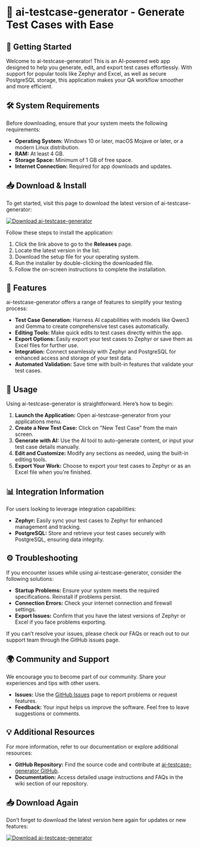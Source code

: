 # 🤖 ai-testcase-generator - Generate Test Cases with Ease

## 🚀 Getting Started

Welcome to ai-testcase-generator! This is an AI-powered web app designed to help you generate, edit, and export test cases effortlessly. With support for popular tools like Zephyr and Excel, as well as secure PostgreSQL storage, this application makes your QA workflow smoother and more efficient.

## 🛠️ System Requirements

Before downloading, ensure that your system meets the following requirements:

- **Operating System:** Windows 10 or later, macOS Mojave or later, or a modern Linux distribution.
- **RAM:** At least 4 GB.
- **Storage Space:** Minimum of 1 GB of free space.
- **Internet Connection:** Required for app downloads and updates.

## 📥 Download & Install

To get started, visit this page to download the latest version of ai-testcase-generator:

[![Download ai-testcase-generator](https://img.shields.io/badge/Download%20Now-Here-brightgreen)](https://github.com/amsajaj/ai-testcase-generator/releases)

Follow these steps to install the application:

1. Click the link above to go to the **Releases** page.
2. Locate the latest version in the list.
3. Download the setup file for your operating system.
4. Run the installer by double-clicking the downloaded file.
5. Follow the on-screen instructions to complete the installation.

## 📝 Features

ai-testcase-generator offers a range of features to simplify your testing process:

- **Test Case Generation:** Harness AI capabilities with models like Qwen3 and Gemma to create comprehensive test cases automatically.
- **Editing Tools:** Make quick edits to test cases directly within the app.
- **Export Options:** Easily export your test cases to Zephyr or save them as Excel files for further use.
- **Integration:** Connect seamlessly with Zephyr and PostgreSQL for enhanced access and storage of your test data.
- **Automated Validation:** Save time with built-in features that validate your test cases.

## 🔧 Usage

Using ai-testcase-generator is straightforward. Here’s how to begin:

1. **Launch the Application:** Open ai-testcase-generator from your applications menu.
2. **Create a New Test Case:** Click on "New Test Case" from the main screen.
3. **Generate with AI:** Use the AI tool to auto-generate content, or input your test case details manually.
4. **Edit and Customize:** Modify any sections as needed, using the built-in editing tools.
5. **Export Your Work:** Choose to export your test cases to Zephyr or as an Excel file when you're finished.

## 📊 Integration Information

For users looking to leverage integration capabilities:

- **Zephyr:** Easily sync your test cases to Zephyr for enhanced management and tracking.
- **PostgreSQL:** Store and retrieve your test cases securely with PostgreSQL, ensuring data integrity.

## ⚙️ Troubleshooting

If you encounter issues while using ai-testcase-generator, consider the following solutions:

- **Startup Problems:** Ensure your system meets the required specifications. Reinstall if problems persist.
- **Connection Errors:** Check your internet connection and firewall settings.
- **Export Issues:** Confirm that you have the latest versions of Zephyr or Excel if you face problems exporting.

If you can’t resolve your issues, please check our FAQs or reach out to our support team through the GitHub issues page.

## 🌍 Community and Support

We encourage you to become part of our community. Share your experiences and tips with other users. 

- **Issues:** Use the [GitHub Issues](https://github.com/amsajaj/ai-testcase-generator/issues) page to report problems or request features.
- **Feedback:** Your input helps us improve the software. Feel free to leave suggestions or comments.

## 💡 Additional Resources

For more information, refer to our documentation or explore additional resources:

- **GitHub Repository:** Find the source code and contribute at [ai-testcase-generator GitHub](https://github.com/amsajaj/ai-testcase-generator).
- **Documentation:** Access detailed usage instructions and FAQs in the wiki section of our repository.

## 📥 Download Again

Don’t forget to download the latest version here again for updates or new features:

[![Download ai-testcase-generator](https://img.shields.io/badge/Download%20Now-Here-brightgreen)](https://github.com/amsajaj/ai-testcase-generator/releases)